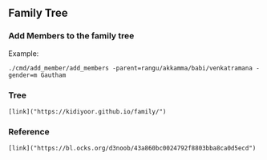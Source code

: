 ## Family Tree

### Add Members to the family tree
Example:
```
./cmd/add_member/add_members -parent=rangu/akkamma/babi/venkatramana -gender=m Gautham
```

### Tree
```
[link]("https://kidiyoor.github.io/family/")
```

### Reference
```
[link]("https://bl.ocks.org/d3noob/43a860bc0024792f8803bba8ca0d5ecd")
```
